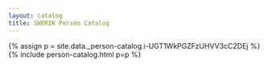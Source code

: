 ```yaml
---
layout: catalog
title: SWERIK Person Catalog
---
```

{% assign p = site.data._person-catalog.i-UGT1WkPGZFzUHVV3cC2DEj %}
{% include person-catalog.html p=p %}

